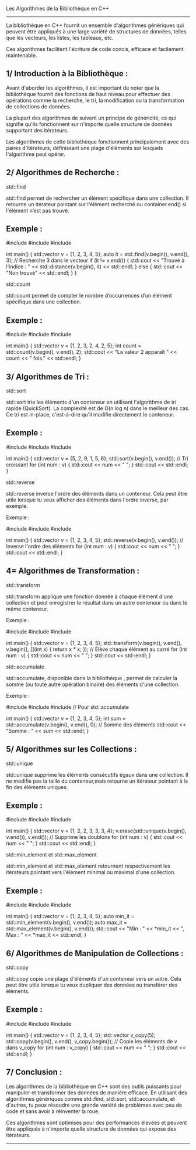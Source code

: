 Les Algorithmes de la Bibliothèque <algorithm> en C++
************************************************************************

La bibliothèque <algorithm> en C++ fournit un ensemble d'algorithmes génériques qui peuvent être appliqués 
à une large variété de structures de données, telles que les vecteurs, les listes, les tableaux, etc.

Ces algorithmes facilitent l'écriture de code concis, efficace et facilement maintenable.

1/ Introduction à la Bibliothèque <algorithm> :
-----------------------------------------------

Avant d'aborder les algorithmes, il est important de noter que la bibliothèque <algorithm> fournit 
des fonctions de haut niveau pour effectuer des opérations comme la recherche, le tri, la modification 
ou la transformation de collections de données.

La plupart des algorithmes de <algorithm> suivent un principe de généricité,
ce qui signifie qu'ils fonctionnent sur n'importe quelle structure de données supportant des itérateurs.

Les algorithmes de cette bibliothèque fonctionnent principalement avec des paires d'itérateurs,
définissant une plage d'éléments sur lesquels l'algorithme peut opérer.

2/ Algorithmes de Recherche :
-----------------------------

std::find

std::find permet de rechercher un élément spécifique dans une collection. 
Il retourne un itérateur pointant sur l'élément recherché ou container.end() si l'élément n’est pas trouvé.

Exemple :
---------

#include <iostream>
#include <vector>
#include <algorithm>

int main() {
    std::vector<int> v = {1, 2, 3, 4, 5};
    auto it = std::find(v.begin(), v.end(), 3);  // Recherche 3 dans le vecteur
    if (it != v.end()) {
        std::cout << "Trouvé à l'indice : " << std::distance(v.begin(), it) << std::endl;
    } else {
        std::cout << "Non trouvé" << std::endl;
    }
}

std::count

std::count permet de compter le nombre d’occurrences d’un élément spécifique dans une collection.

Exemple :
---------

#include <iostream>
#include <vector>
#include <algorithm>

int main() 
{
    std::vector<int> v = {1, 2, 3, 2, 4, 2, 5};
    int count = std::count(v.begin(), v.end(), 2);
    std::cout << "La valeur 2 apparaît " << count << " fois." << std::endl;
}

3/ Algorithmes de Tri :
-----------------------

std::sort

std::sort trie les éléments d'un conteneur en utilisant l'algorithme de tri rapide (QuickSort).
La complexité est de O(n log n) dans le meilleur des cas. Ce tri est in-place,
c'est-à-dire qu'il modifie directement le conteneur.

Exemple :
---------

#include <iostream>
#include <vector>
#include <algorithm>

int main() 
{
    std::vector<int> v = {5, 2, 9, 1, 5, 6};
    std::sort(v.begin(), v.end());  // Tri croissant
    for (int num : v) {
        std::cout << num << " ";
    }
    std::cout << std::endl;
}

std::reverse

std::reverse inverse l'ordre des éléments dans un conteneur. Cela peut être utile lorsque tu veux afficher des éléments dans l'ordre inverse, par exemple.

Exemple :

#include <iostream>
#include <vector>
#include <algorithm>

int main() {
    std::vector<int> v = {1, 2, 3, 4, 5};
    std::reverse(v.begin(), v.end());  // Inverse l'ordre des éléments
    for (int num : v) {
        std::cout << num << " ";
    }
    std::cout << std::endl;
}

4= Algorithmes de Transformation :
----------------------------------

std::transform

std::transform applique une fonction donnée à chaque élément d'une collection et peut enregistrer le résultat dans un autre conteneur ou dans le même conteneur.

Exemple :

#include <iostream>
#include <vector>
#include <algorithm>

int main() {
    std::vector<int> v = {1, 2, 3, 4, 5};
    std::transform(v.begin(), v.end(), v.begin(), [](int x) { return x * x; });  // Élève chaque élément au carré
    for (int num : v) {
        std::cout << num << " ";
    }
    std::cout << std::endl;
}

std::accumulate

std::accumulate, disponible dans la bibliothèque <numeric>, permet de calculer la somme (ou toute autre opération binaire) des éléments d'une collection.

Exemple :

#include <iostream>
#include <vector>
#include <numeric>  // Pour std::accumulate

int main() {
    std::vector<int> v = {1, 2, 3, 4, 5};
    int sum = std::accumulate(v.begin(), v.end(), 0);  // Somme des éléments
    std::cout << "Somme : " << sum << std::endl;
}

5/ Algorithmes sur les Collections :
------------------------------------

std::unique

std::unique supprime les éléments consécutifs égaux dans une collection. Il ne modifie pas la taille du conteneur,mais retourne un itérateur pointant à la fin des éléments uniques.

Exemple :
---------

#include <iostream>
#include <vector>
#include <algorithm>

int main() 
{
    std::vector<int> v = {1, 2, 2, 3, 3, 3, 4};
    v.erase(std::unique(v.begin(), v.end()), v.end());  // Supprime les doublons
    for (int num : v) {
        std::cout << num << " ";
    }
    std::cout << std::endl;
}

std::min_element et std::max_element

std::min_element et std::max_element retournent respectivement les itérateurs pointant vers l'élément minimal ou maximal d'une collection.

Exemple :
---------

#include <iostream>
#include <vector>
#include <algorithm>

int main() {
    std::vector<int> v = {1, 2, 3, 4, 5};
    auto min_it = std::min_element(v.begin(), v.end());
    auto max_it = std::max_element(v.begin(), v.end());
    std::cout << "Min : " << *min_it << ", Max : " << *max_it << std::endl;
}

6/ Algorithmes de Manipulation de Collections :
-----------------------------------------------

std::copy

std::copy copie une plage d'éléments d'un conteneur vers un autre. Cela peut être utile lorsque tu veux dupliquer des données ou transférer des éléments.

Exemple :
---------

#include <iostream>
#include <vector>
#include <algorithm>

int main() 
{
    std::vector<int> v = {1, 2, 3, 4, 5};
    std::vector<int> v_copy(5);
    std::copy(v.begin(), v.end(), v_copy.begin());  // Copie les éléments de v dans v_copy
    for (int num : v_copy) {
        std::cout << num << " ";
    }
    std::cout << std::endl;
}

7/ Conclusion :
---------------

Les algorithmes de la bibliothèque <algorithm> en C++ sont des outils puissants pour manipuler 
et transformer des données de manière efficace. En utilisant des algorithmes génériques comme std::find, 
std::sort, std::accumulate, et d'autres, tu peux résoudre une grande variété de problèmes avec peu de 
code et sans avoir à réinventer la roue.

Ces algorithmes sont optimisés pour des performances élevées et peuvent être appliqués à n'importe quelle 
structure de données qui expose des itérateurs.

**************************************************************************************************************
